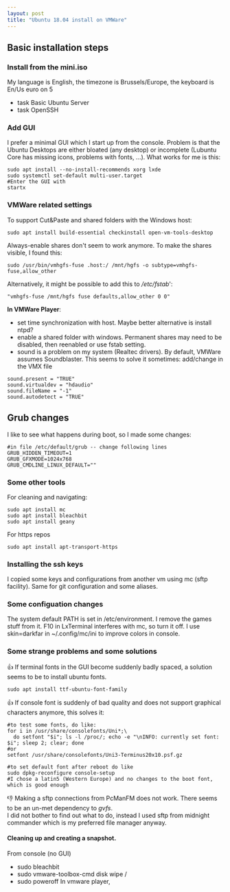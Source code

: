 ```yaml
---
layout: post
title: "Ubuntu 18.04 install on VMWare"
---
```


## Basic installation steps

### Install from the mini.iso
My language is English, the timezone is Brussels/Europe, the keyboard is En/Us euro on 5

- task Basic Ubuntu Server
- task OpenSSH

### Add GUI

I prefer a minimal GUI which I start up from the console. Problem is that the Ubuntu Desktops are either bloated (any desktop) or incomplete (Lubuntu Core has missing icons, problems with fonts, ...). What works for me is this:

```
sudo apt install --no-install-recommends xorg lxde
sudo systemctl set-default multi-user.target
#Enter the GUI with
startx
```

### VMWare related settings

To support Cut&Paste and shared folders with the Windows host:

```
sudo apt install build-essential checkinstall open-vm-tools-desktop
```

Always-enable shares don't seem to work anymore. To make the shares visible, I found this:
```
sudo /usr/bin/vmhgfs-fuse .host:/ /mnt/hgfs -o subtype=vmhgfs-fuse,allow_other
```
Alternatively, it might be possible to add this to */etc/fstab*':
```
"vmhgfs-fuse /mnt/hgfs fuse defaults,allow_other 0 0"
```


**In VMWare Player**:
- set time synchronization with host. Maybe better alternative is install ntpd?
- enable a shared folder with windows.  Permanent shares may need to be disabled, then reenabled or use fstab setting.
- sound is a problem on my system (Realtec drivers). By default, VMWare assumes Soundblaster. This seems to solve it sometimes: add/change in the VMX file
```
sound.present = "TRUE"
sound.virtualdev = "hdaudio"
sound.fileName = "-1"
sound.autodetect = "TRUE"
```

## Grub changes
I like to see what happens during boot, so I made some changes:
```
#in file /etc/default/grub -- change following lines
GRUB_HIDDEN_TIMEOUT=1
GRUB_GFXMODE=1024x768
GRUB_CMDLINE_LINUX_DEFAULT=""
```


### Some other tools

For cleaning and navigating:
```
sudo apt install mc
sudo apt install bleachbit
sudo apt install geany 
```

For https repos
```
sudo apt install apt-transport-https

```



### Installing the ssh keys

I copied some keys and configurations from another vm using mc (sftp facility).
Same for git configuration and some aliases.


### Some configuation changes

The system default PATH is set in /etc/environment. I remove the games stuff from it.
F10 in LxTerminal interferes with mc, so turn it off.
I use skin=darkfar in ~/.config/mc/ini to improve colors in console.


### Some strange problems and some solutions

:+1: If terminal fonts in the GUI become suddenly badly spaced, a solution seems to be to install ubuntu fonts.
```
sudo apt install ttf-ubuntu-font-family
```

:+1: If console font is suddenly of bad quality and does not support graphical characters anymore, this solves it:
```shell
#to test some fonts, do like:
for i in /usr/share/consolefonts/Uni*;\  
  do setfont "$i"; ls -l /proc/; echo -e "\nINFO: currently set font: $i"; sleep 2; clear; done
#or 
setfont /usr/share/consolefonts/Uni3-Terminus20x10.psf.gz

#to set default font after reboot do like
sudo dpkg-reconfigure console-setup
#I chose a latin5 (Western Europe) and no changes to the boot font, which is good enough
```

:-1: Making a sftp connections from PcManFM does not work. There seems to be an un-met dependency to *gvfs*.  
I did not bother to find out what to do, instead I used sftp from midnight commander which is my preferred file manager anyway.


#### Cleaning up and creating a snapshot.

From console (no GUI)
- sudo bleachbit
- sudo vmware-toolbox-cmd disk wipe /
- sudo poweroff
In vmware player,


